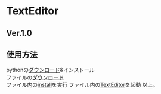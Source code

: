 # TextEditor
## Ver.1.0

## 使用方法
pythonの[ダウンロード](https://www.python.org/ftp/python/3.7.8/python-3.7.8-amd64-webinstall.exe)&インストール  
ファイルの[ダウンロード](https://github.com/hamamu2/TextEditor/archive/refs/heads/main.zip)  
ファイル内の[install](install.bat)を実行
ファイル内の[TextEditor](TextEditor.exe)を起動
以上。


